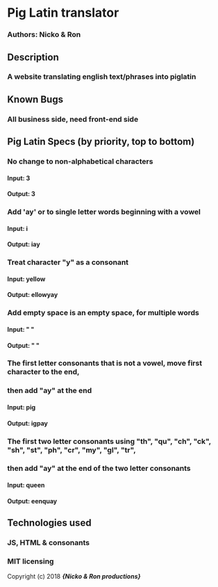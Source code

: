 # Pig Latin translator

### Authors: Nicko & Ron

## Description
### A website translating english text/phrases into piglatin


## Known Bugs
### All business side, need front-end side



## Pig Latin Specs (by priority, top to bottom)

### No change to non-alphabetical characters
#### Input: 3
#### Output: 3

### Add 'ay' or to single letter words beginning with a vowel
#### Input: i
#### Output: iay

### Treat character "y" as a consonant
#### Input: yellow
#### Output: ellowyay

### Add empty space is an empty space, for multiple words
#### Input: " "
#### Output: " "

### The first  letter consonants that is not a vowel, move first character to the end,
### then add "ay" at the end
#### Input: pig
#### Output: igpay

### The first two letter consonants using "th", "qu", "ch", "ck", "sh", "st", "ph", "cr", "my", "gl", "tr",
### then add "ay" at the end of the two letter consonants
#### Input: queen
#### Output: eenquay

## Technologies used
### JS, HTML & consonants


### MIT licensing

Copyright (c) 2018 **_{Nicko & Ron productions}_**
